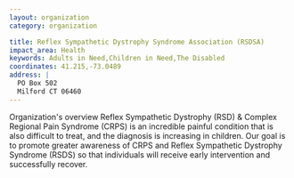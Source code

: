 ```yaml
---
layout: organization
category: organization

title: Reflex Sympathetic Dystrophy Syndrome Association (RSDSA)
impact_area: Health
keywords: Adults in Need,Children in Need,The Disabled
coordinates: 41.215,-73.0489
address: |
  PO Box 502
  Milford CT 06460
---
```

Organization's overview
Reflex Sympathetic Dystrophy (RSD) & Complex Regional Pain Syndrome (CRPS) is an incredible painful condition that is also difficult to treat, and the diagnosis is increasing in children. Our goal is to promote greater awareness of CRPS and Reflex Sympathetic Dystrophy Syndrome (RSDS) so that individuals will receive early intervention and successfully recover. 